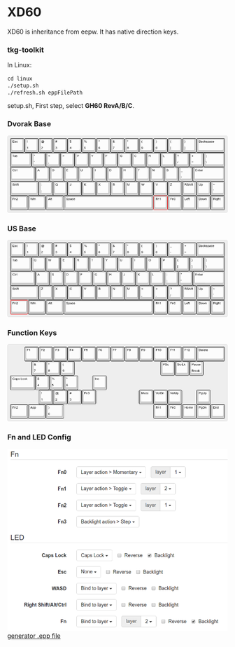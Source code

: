 # XD60
XD60 is inheritance from eepw. It has native direction keys.

### tkg-toolkit
In Linux:

    cd linux
    ./setup.sh
    ./refresh.sh eppFilePath
setup.sh, First step, select **GH60 RevA/B/C**.

### Dvorak Base
![Dvorak Base](https://github.com/zJoyceLee/KeybaordLayout/blob/master/XD60/Dvorak_base.png)
### US Base
![US Base](https://github.com/zJoyceLee/KeybaordLayout/blob/master/XD60/US_base.png)
### Function Keys
![Function Keys](https://github.com/zJoyceLee/KeybaordLayout/blob/master/XD60/Function_keys.png)
### Fn and LED Config
![Fn and LED Config](https://github.com/zJoyceLee/KeybaordLayout/blob/master/XD60/Fn%26LED.png)
[generator .epp file](https://github.com/zJoyceLee/KeybaordLayout/blob/master/XD60/keymap.eep)


